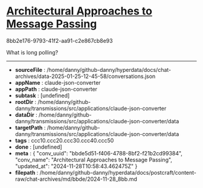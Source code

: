 # [Architectural Approaches to Message Passing](https://claude.ai/chat/bbde5d51-f406-4788-8bf2-f21b2cd99384)

8bb2e176-9793-41f2-aa91-c2e867cb8e93

What is long polling?

---

* **sourceFile** : /home/danny/github-danny/hyperdata/docs/chat-archives/data-2025-01-25-12-45-58/conversations.json
* **appName** : claude-json-converter
* **appPath** : claude-json-converter
* **subtask** : [undefined]
* **rootDir** : /home/danny/github-danny/transmissions/src/applications/claude-json-converter
* **dataDir** : /home/danny/github-danny/transmissions/src/applications/claude-json-converter/data
* **targetPath** : /home/danny/github-danny/transmissions/src/applications/claude-json-converter/data
* **tags** : ccc10.ccc20.ccc30.ccc40.ccc50
* **done** : [undefined]
* **meta** : {
  "conv_uuid": "bbde5d51-f406-4788-8bf2-f21b2cd99384",
  "conv_name": "Architectural Approaches to Message Passing",
  "updated_at": "2024-11-28T10:58:43.462475Z"
}
* **filepath** : /home/danny/github-danny/hyperdata/docs/postcraft/content-raw/chat-archives/md/bbde/2024-11-28_8bb.md